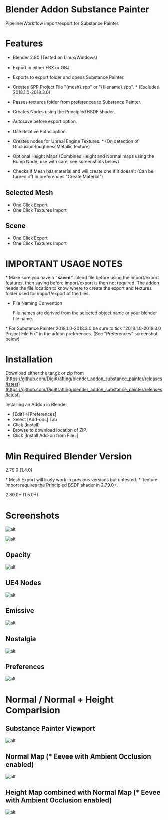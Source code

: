 # Blender Addon Substance Painter

Pipeline/Workflow import/export for Substance Painter.

# Features

- Blender 2.80 (Tested on Linux/Windows)

- Export in either FBX or OBJ.
- Exports to export folder and opens Substance Painter.
- Creates SPP Project File "{mesh}.spp" or "{filename}.spp". * (Excludes 2018.1.0-2018.3.0)
- Passes textures folder from preferences to Substance Painter.
- Creates Nodes using the Principled BSDF shader.
- Autosave before export option.
- Use Relative Paths option.
- Creates nodes for Unreal Engine Textures. * (On detection of OcclusionRoughnessMetallic texture)
- Optional Height Maps (Combines Height and Normal maps using the Bump Node, use with care, see screenshots below)
- Checks if Mesh has material and will create one if it doesn't (Can be turned off in preferences "Create Material")

## Selected Mesh

- One Click Export
- One Click Textures Import

## Scene

- One Click Export
- One Click Textures Import

# IMPORTANT USAGE NOTES

\* Make sure you have a **"saved"** .blend file before using the import/export features, then saving before import/export is then not required. The addon needs the file location to know where to create the export and textures folder used for import/export of the files.

- File Naming Convention

    File names are derived from the selected object name or your blender file name.

\* For Substance Painter 2018.1.0-2018.3.0 be sure to tick "2018.1.0-2018.3.0 Project File Fix" in the addon preferences. (See "Preferences" screenshot below)

# Installation

Download either the tar.gz or zip from [https://github.com/DigiKrafting/blender_addon_substance_painter/releases/latest](https://github.com/DigiKrafting/blender_addon_substance_painter/releases/latest)

Installing an Addon in Blender

- [Edit]->[Preferences]
- Select [Add-ons] Tab
- Click [Install]
- Browse to download location of ZIP.
- Click [Install Add-on from File..]

# Min Required Blender Version

2.79.0 (1.4.0)

\* Mesh Export will likely work in previous versions but untested.
\* Texture Import requires the Principled BSDF shader in 2.79.0+.

2.80.0+ (1.5.0+)

# Screenshots

![alt](/screenshots/sp_debian.png)

![alt](/screenshots/sp_2_8_0_rc_1.png)

## Opacity

![alt](/screenshots/sp_opacity.png)

## UE4 Nodes

![alt](/screenshots/sp_unreal.png)

## Emissive

![alt](/screenshots/sp_emissive.png)

## Nostalgia

![alt](/screenshots/sp.png)

## Preferences

![alt](/screenshots/sp_prefs.png)

# Normal / Normal + Height Comparision

## Substance Painter Viewport

![alt](/screenshots/sp_normals_sp.png)

## Normal Map (* Eevee with Ambient Occlusion enabled)

![alt](/screenshots/sp_Map_Normal.png)

## Height Map combined with Normal Map (* Eevee with Ambient Occlusion enabled)

![alt](/screenshots/sp_Map_Normal_Height.png)

